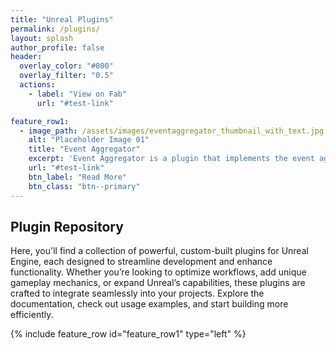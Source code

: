 ```yaml
---
title: "Unreal Plugins"
permalink: /plugins/
layout: splash
author_profile: false
header:
  overlay_color: "#000"
  overlay_filter: "0.5"
  actions:
    - label: "View on Fab"
      url: "#test-link"

feature_row1:
  - image_path: /assets/images/eventaggregator_thumbnail_with_text.jpg
    alt: "Placeholder Image 01"
    title: "Event Aggregator"
    excerpt: 'Event Aggregator is a plugin that implements the event aggregator pattern in Unreal Engine. It provides a flexible and efficient mechanism for inter-object communication by decoupling event senders and receivers. With Event Aggregator, you can easily manage and respond to events without direct dependencies between different components, promoting a modular and maintainable codebase.'
    url: "#test-link"
    btn_label: "Read More"
    btn_class: "btn--primary"
---
```


## Plugin Repository

Here, you'll find a collection of powerful, custom-built plugins for Unreal Engine, each designed to streamline development and enhance functionality. Whether you’re looking to optimize workflows, add unique gameplay mechanics, or expand Unreal’s capabilities, these plugins are crafted to integrate seamlessly into your projects. Explore the documentation, check out usage examples, and start building more efficiently.

{% include feature_row id="feature_row1" type="left" %}
